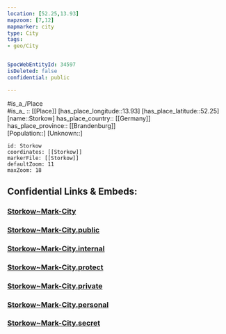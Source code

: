 ```yaml
---
location: [52.25,13.93] 
mapzoom: [7,12] 
mapmarker: city 
type: City
tags:
- geo/City


SpocWebEntityId: 34597
isDeleted: false
confidential: public

---
```

#is_a_/Place  
#is_a_ :: [[Place]] 
[has_place_longitude::13.93] 
[has_place_latitude::52.25] 
[name::Storkow] 
has_place_country:: [[Germany]]  
has_place_province:: [[Brandenburg]]  
[Population::] 
[Unknown::] 


```leaflet
id: Storkow
coordinates: [[Storkow]] 
markerFile: [[Storkow]] 
defaultZoom: 11 
maxZoom: 18
```


## Confidential Links & Embeds: 

### [Storkow~Mark-City](/_Standards/Earth/Continent/Europe/Europe~Central/Germany/Germany~East/Brandenburg/counties~Brandenburg/Oder-Spree/cities~Oder-Spree/Storkow~Mark/boroughs~Storkow~Mark/Storkow~Mark-City.md) 

### [Storkow~Mark-City.public](/_public/Earth/Continent/Europe/Europe~Central/Germany/Germany~East/Brandenburg/counties~Brandenburg/Oder-Spree/cities~Oder-Spree/Storkow~Mark/boroughs~Storkow~Mark/Storkow~Mark-City.public.md) 

### [Storkow~Mark-City.internal](/_internal/Earth/Continent/Europe/Europe~Central/Germany/Germany~East/Brandenburg/counties~Brandenburg/Oder-Spree/cities~Oder-Spree/Storkow~Mark/boroughs~Storkow~Mark/Storkow~Mark-City.internal.md) 

### [Storkow~Mark-City.protect](/_protect/Earth/Continent/Europe/Europe~Central/Germany/Germany~East/Brandenburg/counties~Brandenburg/Oder-Spree/cities~Oder-Spree/Storkow~Mark/boroughs~Storkow~Mark/Storkow~Mark-City.protect.md) 

### [Storkow~Mark-City.private](/_private/Earth/Continent/Europe/Europe~Central/Germany/Germany~East/Brandenburg/counties~Brandenburg/Oder-Spree/cities~Oder-Spree/Storkow~Mark/boroughs~Storkow~Mark/Storkow~Mark-City.private.md) 

### [Storkow~Mark-City.personal](/_personal/Earth/Continent/Europe/Europe~Central/Germany/Germany~East/Brandenburg/counties~Brandenburg/Oder-Spree/cities~Oder-Spree/Storkow~Mark/boroughs~Storkow~Mark/Storkow~Mark-City.personal.md) 

### [Storkow~Mark-City.secret](/_secret/Earth/Continent/Europe/Europe~Central/Germany/Germany~East/Brandenburg/counties~Brandenburg/Oder-Spree/cities~Oder-Spree/Storkow~Mark/boroughs~Storkow~Mark/Storkow~Mark-City.secret.md)

